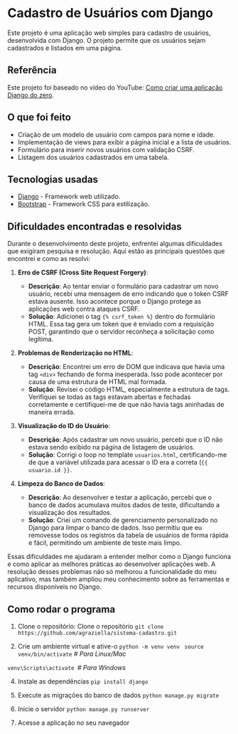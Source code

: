 
# Cadastro de Usuários com Django

Este projeto é uma aplicação web simples para cadastro de usuários, desenvolvida com Django. O projeto permite que os usuários sejam cadastrados e listados em uma página. 

## Referência
Este projeto foi baseado no vídeo do YouTube: [Como criar uma aplicação Django do zero](https://www.youtube.com/watch?v=-m5ywU8SW9E).

## O que foi feito

- Criação de um modelo de usuário com campos para nome e idade.
- Implementação de views para exibir a página inicial e a lista de usuários.
- Formulário para inserir novos usuários com validação CSRF.
- Listagem dos usuários cadastrados em uma tabela.

## Tecnologias usadas

- [Django](https://www.djangoproject.com/) - Framework web utilizado.
- [Bootstrap](https://getbootstrap.com/) - Framework CSS para estilização.

## Dificuldades encontradas e resolvidas

Durante o desenvolvimento deste projeto, enfrentei algumas dificuldades que exigiram pesquisa e resolução. Aqui estão as principais questões que encontrei e como as resolvi:

1.  **Erro de CSRF (Cross Site Request Forgery)**:
    
    -   **Descrição**: Ao tentar enviar o formulário para cadastrar um novo usuário, recebi uma mensagem de erro indicando que o token CSRF estava ausente. Isso acontece porque o Django protege as aplicações web contra ataques CSRF.
    -   **Solução**: Adicionei o tag `{% csrf_token %}` dentro do formulário HTML. Essa tag gera um token que é enviado com a requisição POST, garantindo que o servidor reconheça a solicitação como legítima.
2.  **Problemas de Renderização no HTML**:
    
    -   **Descrição**: Encontrei um erro de DOM que indicava que havia uma tag `<div>` fechando de forma inesperada. Isso pode acontecer por causa de uma estrutura de HTML mal formada.
    -   **Solução**: Revisei o código HTML, especialmente a estrutura de tags. Verifiquei se todas as tags estavam abertas e fechadas corretamente e certifiquei-me de que não havia tags aninhadas de maneira errada.
3.  **Visualização do ID do Usuário**:
    
    -   **Descrição**: Após cadastrar um novo usuário, percebi que o ID não estava sendo exibido na página de listagem de usuários.
    -   **Solução**: Corrigi o loop no template `usuarios.html`, certificando-me de que a variável utilizada para acessar o ID era a correta (`{{ usuario.id }}`.
4.  **Limpeza do Banco de Dados**:
    
    -   **Descrição**: Ao desenvolver e testar a aplicação, percebi que o banco de dados acumulava muitos dados de teste, dificultando a visualização dos resultados.
    -   **Solução**: Criei um comando de gerenciamento personalizado no Django para limpar o banco de dados. Isso permitiu que eu removesse todos os registros da tabela de usuários de forma rápida e fácil, permitindo um ambiente de teste mais limpo.

Essas dificuldades me ajudaram a entender melhor como o Django funciona e como aplicar as melhores práticas ao desenvolver aplicações web. A resolução desses problemas não só melhorou a funcionalidade do meu aplicativo, mas também ampliou meu conhecimento sobre as ferramentas e recursos disponíveis no Django.

## Como rodar o programa

1. Clone o repositório: Clone o repositório
 ``` git clone https://github.com/agraziella/sistema-cadastro.git ```
 

2. Crie um ambiente virtual e ative-o 
```python -m venv venv ```
```source venv/bin/activate``` *# Para Linux/Mac*

```venv\Scripts\activate ```*# Para Windows*

4. Instale as dependências
```pip install django``` 

5. Execute as migrações do banco de dados
```python manage.py migrate``` 

6. Inicie o servidor
```python manage.py runserver``` 

7. Acesse a aplicação no seu navegador 
